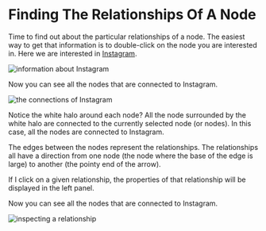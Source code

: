 # Finding The Relationships Of A Node

Time to find out about the particular relationships of a node. The easiest way to get that information is to double-click on the node you are interested in. Here we are interested in [Instagram](http://instagram.com/).

![information about Instagram](https://github.com/Linkurious/linkurious-enterprise-manual/blob/master/screenshots/4.png)

Now you can see all the nodes that are connected to Instagram.

![the connections of Instagram](https://github.com/Linkurious/linkurious-enterprise-manual/blob/master/screenshots/6.png)

Notice the white halo around each node? All the node surrounded by the white halo are connected to the currently selected node (or nodes). In this case, all the nodes are connected to Instagram.

The edges between the nodes represent the relationships. The relationships all have a direction from one node (the node where the base of the edge is large) to another (the pointy end of the arrow).

If I click on a given relationship, the properties of that relationship will be displayed in the left panel.

Now you can see all the nodes that are connected to Instagram.

![inspecting a relationship](https://github.com/Linkurious/linkurious-enterprise-manual/blob/master/screenshots/7.png)
